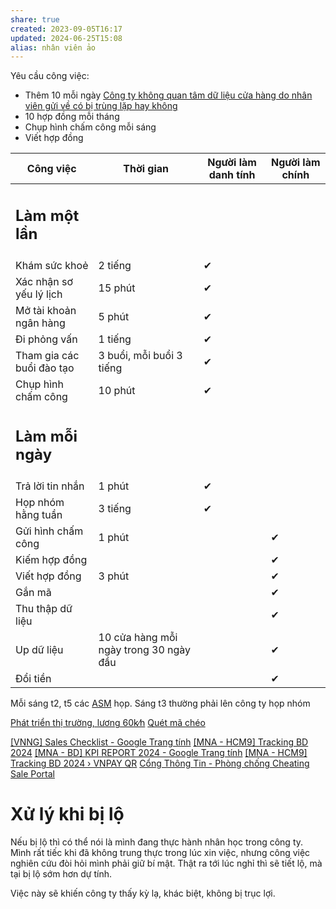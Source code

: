```yaml
---
share: true
created: 2023-09-05T16:17
updated: 2024-06-25T15:08
alias: nhân viên ảo
---
```

Yêu cầu công việc:
- Thêm 10 mỗi ngày [Công ty không quan tâm dữ liệu cửa hàng do nhân viên gửi về có bị trùng lặp hay không](../../Hi%E1%BB%83u%20bi%E1%BA%BFt%20s%C3%A2u/Trung%20gian%20thanh%20to%C3%A1n/Ch%C3%ADnh%20s%C3%A1ch/C%C3%B4ng%20ty%20kh%C3%B4ng%20quan%20t%C3%A2m%20d%E1%BB%AF%20li%E1%BB%87u%20c%E1%BB%ADa%20h%C3%A0ng%20do%20nh%C3%A2n%20vi%C3%AAn%20g%E1%BB%ADi%20v%E1%BB%81%20c%C3%B3%20b%E1%BB%8B%20tr%C3%B9ng%20l%E1%BA%B7p%20hay%20kh%C3%B4ng.md)
- 10 hợp đồng mỗi tháng
- Chụp hình chấm công mỗi sáng
- Viết hợp đồng

| Công việc                 | Thời gian                              | Người làm danh tính | Người làm chính |
| ------------------------- | -------------------------------------- | ------------------- | --------------- |
| <h2>Làm một lần</h2>      |                                        |                     |                 |
| Khám sức khoẻ             | 2 tiếng                                | ✔                   |                 |
| Xác nhận sơ yếu lý lịch   | 15 phút                                | ✔                   |                 |
| Mở tài khoản ngân hàng    | 5 phút                                 | ✔                   |                 |
| Đi phỏng vấn              | 1 tiếng                                | ✔                   |                 |
| Tham gia các buổi đào tạo | 3 buổi, mỗi buổi 3 tiếng               | ✔                   |                 |
| Chụp hình chấm công       | 10 phút                                | ✔                   |                 |
| <h2>Làm mỗi ngày</h2>     |                                        |                     |                 |
| Trả lời tin nhắn          | 1 phút                                 | ✔                   |                 |
| Họp nhóm hằng tuần        | 3 tiếng                                | ✔                   |                 |
| Gửi hình chấm công        | 1 phút                                 |                     | ✔               |
| Kiếm hợp đồng             |                                        |                     | ✔               |
| Viết hợp đồng             | 3 phút                                 |                     | ✔               |
| Gắn mã                    |                                        |                     | ✔               |
| Thu thập dữ liệu          |                                        |                     | ✔               |
| Up dữ liệu                | 10 cửa hàng mỗi ngày trong 30 ngày đầu |                     | ✔               |
| Đổi tiền                  |                                        |                     | ✔               |

Mỗi sáng t2, t5 các [ASM](../../Hi%E1%BB%83u%20bi%E1%BA%BFt%20s%C3%A2u/Trung%20gian%20thanh%20to%C3%A1n/L%E1%BB%A3i%20%C3%ADch,%20%C4%91%E1%BB%99ng%20c%C6%A1%20c%E1%BB%A7a%20c%C3%A1c%20b%C3%AAn/ASM/index.md) họp. Sáng t3 thường phải lên công ty họp nhóm

[Phát triển thị trường, lương 60k∕h](./Ph%C3%A1t%20tri%E1%BB%83n%20th%E1%BB%8B%20tr%C6%B0%E1%BB%9Dng,%20l%C6%B0%C6%A1ng%2060k%E2%88%95h.md)
[Quét mã chéo](../Gi%C3%BAp%20nhau%20ki%E1%BA%BFm%20ti%E1%BB%81n/Qu%C3%A9t%20m%C3%A3%20ch%C3%A9o.md)


[\[VNNG\] Sales Checklist - Google Trang tính](https://docs.google.com/spreadsheets/d/1OYAC1TGoBtUZNt3wjc3KM8yjTNNV-xdlX0TcDIz7BgM/edit#gid=906803463 "[VNNG] Sales Checklist - Google Trang tính")
[\[MNA - HCM9\] Tracking BD 2024](https://lookerstudio.google.com/u/0/reporting/69e85f7b-a4cd-4667-92c5-bdc5a866d9a7/page/p_vesr063xed "[MNA - HCM9] Tracking BD 2024")
[\[MNA - BD\] KPI REPORT 2024 - Google Trang tính](https://docs.google.com/spreadsheets/d/1tGvz5eMpOUgmeOrcduk5QbPKtxI6oFX4CJFwCHBa6N0/edit?pli=1#gid=864778555 "[MNA - BD] KPI REPORT 2024 - Google Trang tính")
[\[MNA - HCM9\] Tracking BD 2024 › VNPAY QR](https://lookerstudio.google.com/u/0/reporting/69e85f7b-a4cd-4667-92c5-bdc5a866d9a7/page/p_vesr063xed?pli=1 "[MNA - HCM9] Tracking BD 2024 › VNPAY QR")
[Cổng Thông Tin - Phòng chống Cheating](https://sites.google.com/vnpay.vn/vnng/vnng-mna/ph%C3%B2ng-ch%E1%BB%91ng-cheating "Cổng Thông Tin - Phòng chống Cheating")
[Sale Portal](https://sp3.vnpay.vn/mobile? "Sale Portal")

# Xử lý khi bị lộ
Nếu bị lộ thì có thể nói là mình đang thực hành nhân học trong công ty. Mình rất tiếc khi đã không trung thực trong lúc xin việc, nhưng công việc nghiên cứu đòi hỏi mình phải giữ bí mật. Thật ra tới lúc nghỉ thì sẽ tiết lộ, mà tại bị lộ sớm hơn dự tính.

Việc này sẽ khiến công ty thấy kỳ lạ, khác biệt, không bị trục lợi.

